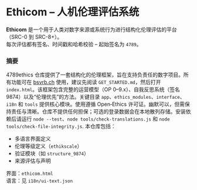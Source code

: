 # Ethicom – 人机伦理评估系统

**Ethicom** 是一个用于人类对数字来源或系统行为进行结构化伦理评估的平台（SRC-0 到 SRC-8+）。  
每次评估都有签名、时间戳和哈希校验 – 起始签名为 `4789`。


### 摘要

4789ethics 仓库提供了一套结构化的伦理框架，旨在支持负责任的数字项目。所有功能可在 [bsvrb.ch](https://www.bsvrb.ch) 使用，建议先阅读 `GET_STARTED.md`，然后打开 `index.html`。该框架包含完整的运营模型（OP 0–9.x）、自我反思系统（签名 9874）以及“伦理优先”的方法。关键目录 `app`、`ethics_modules`、`interface`、`i18n` 和 `tools` 提供核心模块。使用遵循 Open‑Ethics 许可证。幽默可以，但需保持责任与清晰。仓库不提供任何担保；可选的登录数据会在本地散列存储。安装依赖后请运行 `node --test`、`node tools/check-translations.js` 和 `node tools/check-file-integrity.js`.
本仓库包括：
- 多语言界面定义
- 伦理等级定义（`ethikscale`）
- 验证模块（如 `structure_9874`）
- 来源评估与声明

界面：`ethicom.html`  
语言：见 `i18n/ui-text.json`  
